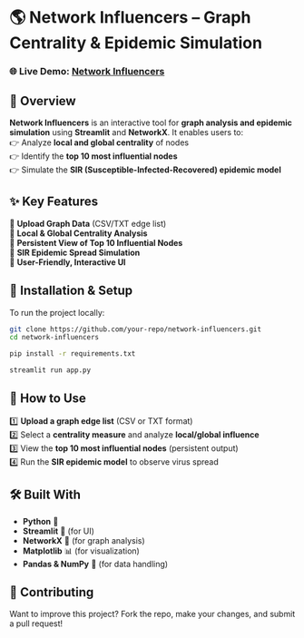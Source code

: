 # 🌎 Network Influencers – Graph Centrality & Epidemic Simulation  

### 🌐 Live Demo: [Network Influencers](https://network-influencer.streamlit.app/)  

## 🚀 Overview  
**Network Influencers** is an interactive tool for **graph analysis and epidemic simulation** using **Streamlit** and **NetworkX**. It enables users to:  
👉 Analyze **local and global centrality** of nodes  
👉 Identify the **top 10 most influential nodes**  
👉 Simulate the **SIR (Susceptible-Infected-Recovered) epidemic model**  

## ✨ Key Features  
🔹 **Upload Graph Data** (CSV/TXT edge list)  
🔹 **Local & Global Centrality Analysis**  
🔹 **Persistent View of Top 10 Influential Nodes**  
🔹 **SIR Epidemic Spread Simulation**  
🔹 **User-Friendly, Interactive UI**  

## 📝 Installation & Setup  
To run the project locally:  

```sh
git clone https://github.com/your-repo/network-influencers.git
cd network-influencers

pip install -r requirements.txt

streamlit run app.py
```

## 📌 How to Use  
1️⃣ **Upload a graph edge list** (CSV or TXT format)  
2️⃣ Select a **centrality measure** and analyze **local/global influence**  
3️⃣ View the **top 10 most influential nodes** (persistent output)  
4️⃣ Run the **SIR epidemic model** to observe virus spread  

## 🛠 Built With  
- **Python** 🐍  
- **Streamlit** 🎨 (for UI)  
- **NetworkX** 🔗 (for graph analysis)  
- **Matplotlib** 📊 (for visualization)  
- **Pandas & NumPy** 📁 (for data handling)  

## 🤝 Contributing  
Want to improve this project? Fork the repo, make your changes, and submit a pull request!  

